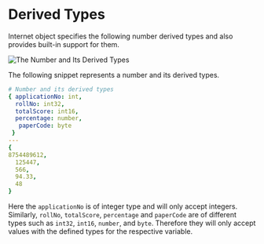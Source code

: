 # Derived Types

Internet object specifies the following number derived types and also provides built-in support for them.



![The Number and Its Derived Types](https://documents.app.lucidchart.com/documents/076b4f9c-b79d-410c-8002-1ac23fdbb786/pages/PWmmXH90OO-B?a=22764\&x=9167\&y=328\&w=1169\&h=704\&store=1\&accept=image%2F\*\&auth=LCA%20df28f30ab343d5ca0de9d2ba165e4d58adccec48-ts%3D1611583184)

The following snippet represents a number and its derived types.

```yaml
# Number and its derived types
{ applicationNo: int, 
  rollNo: int32, 
  totalScore: int16,
  percentage: number,
   paperCode: byte
 }
---
{ 
8754489612, 
  125447,   
  566,      
  94.33,    
  48        
}
```

Here the  `applicationNo` is of integer type and will only accept integers. Similarly, `rollNo`, `totalScore`, `percentage` and `paperCode` are of different types such as `int32`, `int16`, `number`, and `byte`. Therefore they will only accept values with the defined types for the respective variable.
